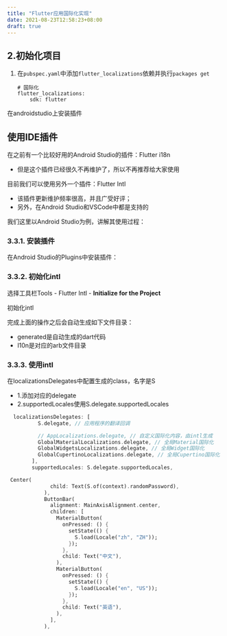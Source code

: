 ```yaml
---
title: "Flutter应用国际化实现"
date: 2021-08-23T12:58:23+08:00
draft: true
---
```




## 2.初始化项目

1. 在`pubspec.yaml`中添加`flutter_localizations`依赖并执行`packages get`

   ```
   # 国际化
   flutter_localizations:
       sdk: flutter
   ```



在androidstudio上安装插件

## 使用IDE插件

在之前有一个比较好用的Android Studio的插件：Flutter i18n

- 但是这个插件已经很久不再维护了，所以不再推荐给大家使用

目前我们可以使用另外一个插件：Flutter Intl

- 该插件更新维护频率很高，并且广受好评；
- 另外，在Android Studio和VSCode中都是支持的

我们这里以Android Studio为例，讲解其使用过程：

### 3.3.1. 安装插件

在Android Studio的Plugins中安装插件：

### 3.3.2. 初始化intl

选择工具栏Tools - Flutter Intl - **Initialize for the Project**

初始化intl

完成上面的操作之后会自动生成如下文件目录：

- generated是自动生成的dart代码
- I10n是对应的arb文件目录

### 3.3.3. 使用intl

在localizationsDelegates中配置生成的class，名字是S

- 1.添加对应的delegate
- 2.supportedLocales使用S.delegate.supportedLocales







```dart
  localizationsDelegates: [
          S.delegate, // 应用程序的翻译回调

          // AppLocalizations.delegate, // 自定义国际化内容，由intl生成
          GlobalMaterialLocalizations.delegate, // 全局Material国际化
          GlobalWidgetsLocalizations.delegate, // 全局Widget国际化
          GlobalCupertinoLocalizations.delegate, // 全局Cupertino国际化
        ],
        supportedLocales: S.delegate.supportedLocales,
```





```dart
 Center(
              child: Text(S.of(context).randomPassword),
            ),
            ButtonBar(
              alignment: MainAxisAlignment.center,
              children: [
                MaterialButton(
                  onPressed: () {
                    setState(() {
                      S.load(Locale("zh", "ZH"));
                    });
                  },
                  child: Text("中文"),
                ),
                MaterialButton(
                  onPressed: () {
                    setState(() {
                      S.load(Locale("en", "US"));
                    });
                  },
                  child: Text("英语"),
                ),
              ],
            ),
```

